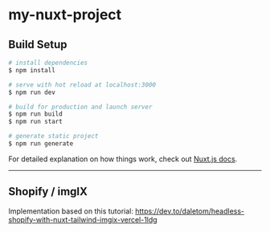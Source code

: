 # my-nuxt-project

## Build Setup

```bash
# install dependencies
$ npm install

# serve with hot reload at localhost:3000
$ npm run dev

# build for production and launch server
$ npm run build
$ npm run start

# generate static project
$ npm run generate
```

For detailed explanation on how things work, check out [Nuxt.js docs](https://nuxtjs.org).

--- 

## Shopify / imgIX

Implementation based on this tutorial:
https://dev.to/daletom/headless-shopify-with-nuxt-tailwind-imgix-vercel-1ldg
